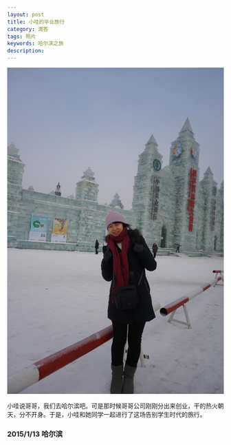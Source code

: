 ```yaml
---
layout: post
title: 小哇的毕业旅行
category: 滴答
tags: 照片
keywords: 哈尔滨之旅
description: 
---
```


![1](/public/img/love/1.JPG)

  小哇说哥哥，我们去哈尔滨吧。可是那时候哥哥公司刚刚分出来创业，干的热火朝天，分不开身。于是，小哇和她同学一起进行了这场告别学生时代的旅行。 

### 2015/1/13 哈尔滨